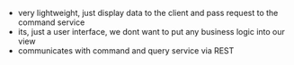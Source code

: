 - very lightweight, just display data to the client and pass request to the command service
- its, just a user interface, we dont want to put any business logic into our view
- communicates with command and query service via REST
